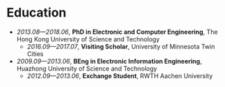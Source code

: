 # Education
- *2013.08—2018.06*, **PhD in Electronic and Computer Engineering**, The Hong Kong University of Science and Technology
    - *2016.09—2017.07*, **Visiting Scholar**, University of Minnesota Twin Cities
- *2009.09—2013.06*, **BEng in Electronic Information Engineering**, Huazhong University of Science and Technology
    - *2012.09—2013.06*, **Exchange Student**, RWTH Aachen University